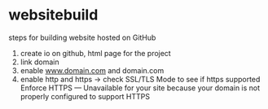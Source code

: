 # websitebuild
steps for building website hosted on GitHub

1. create io on github, html page for the project 
2. link domain
3. enable www.domain.com and domain.com
4. enable http and https -> 
     check SSL/TLS Mode to see if https supported <br>
     Enforce HTTPS — Unavailable for your site because your domain is not properly configured to support HTTPS

